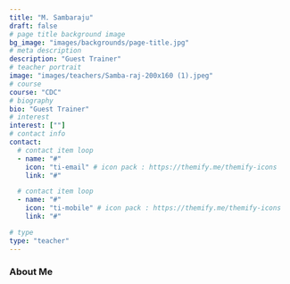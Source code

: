 ```yaml
---
title: "M. Sambaraju"
draft: false
# page title background image
bg_image: "images/backgrounds/page-title.jpg"
# meta description
description: "Guest Trainer"
# teacher portrait
image: "images/teachers/Samba-raj-200x160 (1).jpeg"
# course
course: "CDC"
# biography
bio: "Guest Trainer"
# interest
interest: [""]
# contact info
contact:
  # contact item loop
  - name: "#"
    icon: "ti-email" # icon pack : https://themify.me/themify-icons
    link: "#"

  # contact item loop
  - name: "#"
    icon: "ti-mobile" # icon pack : https://themify.me/themify-icons
    link: "#"

# type
type: "teacher"
---
```


### About Me

